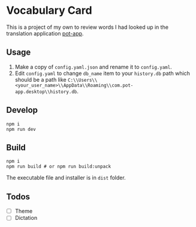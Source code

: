 # Vocabulary Card

This is a project of my own to review words I had looked up in the translation application [pot-app](https://github.com/pot-app/pot-desktop).

## Usage

1. Make a copy of `config.yaml.json` and rename it to `config.yaml`.
2. Edit `config.yaml` to change `db_name` item to your `history.db` path which should be a path like `C:\\Users\\<your_user_name>\\AppData\\Roaming\\com.pot-app.desktop\\history.db`.

## Develop

```shell
npm i
npm run dev
```

## Build

```shell
npm i
npm run build # or npm run build:unpack
```

The executable file and installer is in `dist` folder.

## Todos

- [ ] Theme
- [ ] Dictation
